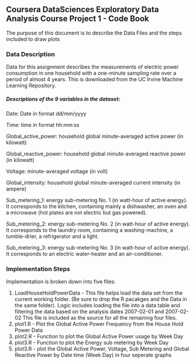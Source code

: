 ## Coursera DataSciences Exploratory Data Analysis Course Project 1 - Code Book

The purpose of this document is to describe the Data Files and the steps included to draw plots

### Data Description
Data for this assignment describes the measurements of electric power consumption in one household with a one-minute sampling rate over a period of almost 4 years. 
This is downloaded from the UC Irvine Machine Learning Repository.

##### Descriptions of the 9 variables in the dataset:

Date: Date in format dd/mm/yyyy

Time: time in format hh:mm:ss

Global_active_power: household global minute-averaged active power (in kilowatt)

Global_reactive_power: household global minute-averaged reactive power (in kilowatt)

Voltage: minute-averaged voltage (in volt)

Global_intensity: household global minute-averaged current intensity (in ampere)

Sub_metering_1: energy sub-metering No. 1 (in watt-hour of active energy). It corresponds to the kitchen, containing mainly a dishwasher, an oven and a microwave (hot plates are not electric but gas powered).

Sub_metering_2: energy sub-metering No. 2 (in watt-hour of active energy). It corresponds to the laundry room, containing a washing-machine, a tumble-drier, a refrigerator and a light.

Sub_metering_3: energy sub-metering No. 3 (in watt-hour of active energy). It corresponds to an electric water-heater and an air-conditioner.


### Implementation Steps

Implementation is broken down into five files:
1. LoadHouseHoldPowerData - 
	This file helps load the data set from the current working folder. (Be sure to drop the R pacakges and the Data in the same folder).
	Logic includes loading the file into a data table and filtering the data based on the analysis dates 2007-02-01 and 2007-02-02
	This file is included as the source for all the remaining four files.
2. plot1.R - Plot the Global Active Power Frequency from the House Hold Power Data
3. plot2.R - Function to plot the Global Active Power usage by Week Day
4. plot3.R - Function to plot the Energy sub metering by Week Day
5. plot3.R - plot the Global Active Power, Voltage, Sub Metering and Global Reactive Power by Date time (Week Day) in four seperate graphs
